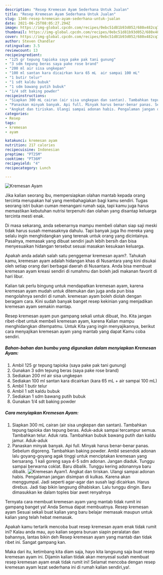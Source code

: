 ```yaml
---
description: "Resep Kremesan Ayam Sederhana Untuk Jualan"
title: "Resep Kremesan Ayam Sederhana Untuk Jualan"
slug: 1346-resep-kremesan-ayam-sederhana-untuk-jualan
date: 2021-06-25T08:05:27.294Z
image: https://img-global.cpcdn.com/recipes/0ebc51d81b93d052/680x482cq70/kremesan-ayam-foto-resep-utama.jpg
thumbnail: https://img-global.cpcdn.com/recipes/0ebc51d81b93d052/680x482cq70/kremesan-ayam-foto-resep-utama.jpg
cover: https://img-global.cpcdn.com/recipes/0ebc51d81b93d052/680x482cq70/kremesan-ayam-foto-resep-utama.jpg
author: Steven Chandler
ratingvalue: 3.5
reviewcount: 13
recipeingredient:
- "125 gr tepung tapioka saya pake pak tani gunung"
- "3 sdm tepung beras saya pake rose brand"
- "200 ml air sisa ungkepan"
- "100 ml santan kara dicairkan kara 65 mL  air sampai 100 mL"
- "1 butir telur"
- "1 sdt kaldu bubuk"
- "1 sdm bawang putih bubuk"
- "1/4 sdt baking powder"
recipeinstructions:
- "Siapkan 300 mL cairan (air sisa ungkepan dan santan). Tambahkan tepung tapioka dan tepung beras. Aduk-aduk sampai tercampur semua. Tambahkan telur. Aduk rata. Tambahkan bubuk bawang putih dan kaldu jamur. Aduk-aduk"
- "Panaskan minyak banyak. Api full. Minyak harus benar-benar panas. Sebelum digoreng. Tambahkan baking powder. Ambil sesendok adonan lalu goyang-goyang agak tinggi untuk menciptakan kremesan yang bersarang. 1 kali goreng saya 4-5 sdm adonan. Jangan diaduk. Tunggu sampai berwarna coklat. Baru dibalik. Tunggu kering adonannya baru dibalik."
- "Angkat dan tiriskan. Ulangi sampai adonan habis. Pengalaman jangan disimpan di kulkas. Karena akan menggumpal. Jadi seperti agar-agar dan susah lagi dicairkan. Harus direbus. Jadi tiap bikin langsung dihabiskan. Lalu tunggu dingin. Baru dimasukkan ke dalam toples biar awet renyahnya"
categories:
- Resep
tags:
- kremesan
- ayam

katakunci: kremesan ayam 
nutrition: 217 calories
recipecuisine: Indonesian
preptime: "PT25M"
cooktime: "PT36M"
recipeyield: "4"
recipecategory: Lunch

---
```



![Kremesan Ayam](https://img-global.cpcdn.com/recipes/0ebc51d81b93d052/680x482cq70/kremesan-ayam-foto-resep-utama.jpg)

Jika kalian seorang ibu, mempersiapkan olahan mantab kepada orang tercinta merupakan hal yang membahagiakan bagi kamu sendiri. Tugas seorang istri bukan cuman menangani rumah saja, tapi kamu juga harus memastikan kebutuhan nutrisi terpenuhi dan olahan yang disantap keluarga tercinta mesti enak.

Di masa  sekarang, anda sebenarnya mampu membeli olahan siap saji meski tidak harus susah memasaknya dahulu. Tapi banyak juga lho mereka yang selalu ingin menghidangkan yang terenak untuk orang yang dicintainya. Pasalnya, memasak yang dibuat sendiri jauh lebih bersih dan bisa menyesuaikan hidangan tersebut sesuai masakan kesukaan keluarga. 



Apakah anda adalah salah satu penggemar kremesan ayam?. Tahukah kamu, kremesan ayam adalah hidangan khas di Nusantara yang kini disukai oleh setiap orang dari berbagai daerah di Nusantara. Anda bisa membuat kremesan ayam kreasi sendiri di rumahmu dan boleh jadi makanan favorit di hari libur.

Kalian tak perlu bingung untuk mendapatkan kremesan ayam, karena kremesan ayam mudah untuk ditemukan dan juga anda pun bisa mengolahnya sendiri di rumah. kremesan ayam boleh diolah dengan beragam cara. Kini sudah banyak banget resep kekinian yang menjadikan kremesan ayam semakin mantap.

Resep kremesan ayam pun gampang sekali untuk dibuat, lho. Kita jangan ribet-ribet untuk membeli kremesan ayam, karena Kalian mampu menghidangkan ditempatmu. Untuk Kita yang ingin menyajikannya, berikut cara menyajikan kremesan ayam yang mantab yang dapat Kamu coba sendiri.

<!--inarticleads1-->

##### Bahan-bahan dan bumbu yang digunakan dalam menyiapkan Kremesan Ayam:

1. Ambil 125 gr tepung tapioka (saya pake pak tani gunung)
1. Gunakan 3 sdm tepung beras (saya pake rose brand)
1. Sediakan 200 ml air sisa ungkepan
1. Sediakan 100 ml santan kara dicairkan (kara 65 mL + air sampai 100 mL)
1. Ambil 1 butir telur
1. Ambil 1 sdt kaldu bubuk
1. Sediakan 1 sdm bawang putih bubuk
1. Gunakan 1/4 sdt baking powder




<!--inarticleads2-->

##### Cara menyiapkan Kremesan Ayam:

1. Siapkan 300 mL cairan (air sisa ungkepan dan santan). Tambahkan tepung tapioka dan tepung beras. Aduk-aduk sampai tercampur semua. Tambahkan telur. Aduk rata. Tambahkan bubuk bawang putih dan kaldu jamur. Aduk-aduk
1. Panaskan minyak banyak. Api full. Minyak harus benar-benar panas. Sebelum digoreng. Tambahkan baking powder. Ambil sesendok adonan lalu goyang-goyang agak tinggi untuk menciptakan kremesan yang bersarang. 1 kali goreng saya 4-5 sdm adonan. Jangan diaduk. Tunggu sampai berwarna coklat. Baru dibalik. Tunggu kering adonannya baru dibalik.
<img src="//assets-global.cpcdn.com/assets/icons/button_play-2c75c40dde080a61004c1f40b05d8f140eaff45d7e9e6481dc71c63d2e7c4909.png" alt="Kremesan Ayam">1. Angkat dan tiriskan. Ulangi sampai adonan habis. Pengalaman jangan disimpan di kulkas. Karena akan menggumpal. Jadi seperti agar-agar dan susah lagi dicairkan. Harus direbus. Jadi tiap bikin langsung dihabiskan. Lalu tunggu dingin. Baru dimasukkan ke dalam toples biar awet renyahnya




Ternyata cara membuat kremesan ayam yang mantab tidak rumit ini gampang banget ya! Anda Semua dapat membuatnya. Resep kremesan ayam Sesuai sekali buat kalian yang baru belajar memasak maupun untuk kalian yang telah hebat memasak.

Apakah kamu tertarik mencoba buat resep kremesan ayam enak tidak rumit ini? Kalau anda mau, ayo kalian segera buruan siapin peralatan dan bahannya, lantas bikin deh Resep kremesan ayam yang mantab dan tidak ribet ini. Sangat gampang kan. 

Maka dari itu, ketimbang kita diam saja, hayo kita langsung saja buat resep kremesan ayam ini. Dijamin kalian tiidak akan menyesal sudah membuat resep kremesan ayam enak tidak rumit ini! Selamat mencoba dengan resep kremesan ayam lezat sederhana ini di rumah kalian sendiri,ya!.

